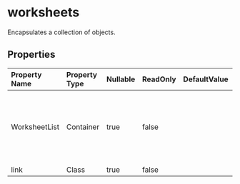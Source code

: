 # **worksheets**

Encapsulates a collection of  objects. 

## **Properties**

| Property Name | Property Type | Nullable |  ReadOnly | DefaultValue | Description | 
| :- | :- | :- |:- |  :- | :- |
|WorksheetList|Container|true|false |  |A property named "WorksheetList" that contains a list of elements with the XML element name "worksheet".|
|link|Class|true|false |  ||

